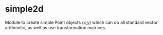 simple2d
========

Module to create simple Point objects (x,y) which can do all standard vector arithmetic, as well as use transformation matrices.
